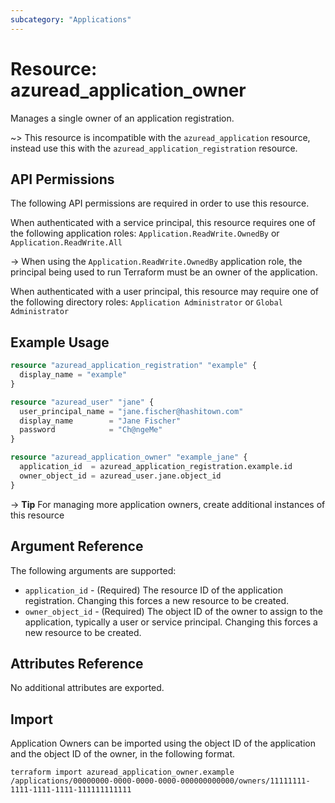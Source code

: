 ```yaml
---
subcategory: "Applications"
---
```


# Resource: azuread_application_owner

Manages a single owner of an application registration.

~> This resource is incompatible with the `azuread_application` resource, instead use this with the `azuread_application_registration` resource.

## API Permissions

The following API permissions are required in order to use this resource.

When authenticated with a service principal, this resource requires one of the following application roles: `Application.ReadWrite.OwnedBy` or `Application.ReadWrite.All`

-> When using the `Application.ReadWrite.OwnedBy` application role, the principal being used to run Terraform must be an owner of the application.

When authenticated with a user principal, this resource may require one of the following directory roles: `Application Administrator` or `Global Administrator`

## Example Usage

```terraform
resource "azuread_application_registration" "example" {
  display_name = "example"
}

resource "azuread_user" "jane" {
  user_principal_name = "jane.fischer@hashitown.com"
  display_name        = "Jane Fischer"
  password            = "Ch@ngeMe"
}

resource "azuread_application_owner" "example_jane" {
  application_id  = azuread_application_registration.example.id
  owner_object_id = azuread_user.jane.object_id
}
```

-> **Tip** For managing more application owners, create additional instances of this resource

## Argument Reference

The following arguments are supported:

* `application_id` - (Required) The resource ID of the application registration. Changing this forces a new resource to be created.
* `owner_object_id` - (Required) The object ID of the owner to assign to the application, typically a user or service principal. Changing this forces a new resource to be created.

## Attributes Reference

No additional attributes are exported.

## Import

Application Owners can be imported using the object ID of the application and the object ID of the owner, in the following format.

```shell
terraform import azuread_application_owner.example /applications/00000000-0000-0000-0000-000000000000/owners/11111111-1111-1111-1111-111111111111
```
